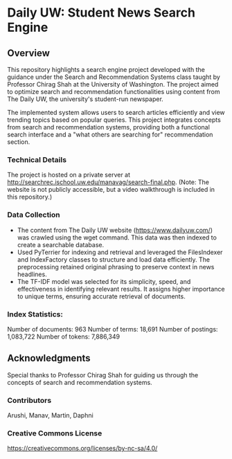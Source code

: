 # Daily UW: Student News Search Engine
## Overview 
This repository highlights a search engine project developed with the guidance under the Search and Recommendation Systems class taught by Professor Chirag Shah at the University of Washington. The project aimed to optimize search and recommendation functionalities using content from The Daily UW, the university's student-run newspaper.

The implemented system allows users to search articles efficiently and view trending topics based on popular queries. This project integrates concepts from search and recommendation systems, providing both a functional search interface and a "what others are searching for" recommendation section.


### Technical Details
The project is hosted on a private server at http://searchrec.ischool.uw.edu/manavag/search-final.php. (Note: The website is not publicly accessible, but a video walkthrough is included in this repository.)

### Data Collection
- The content from The Daily UW website (https://www.dailyuw.com/) was crawled using the wget command. This data was then indexed to create a searchable database. 
- Used PyTerrier for indexing and retrieval and leveraged the FilesIndexer and IndexFactory classes to structure and load data efficiently. The preprocessing retained original phrasing to preserve context in news headlines. 
- The TF-IDF model was selected for its simplicity, speed, and effectiveness in identifying relevant results. It assigns higher importance to unique terms, ensuring accurate retrieval of documents.
  

### Index Statistics:
Number of documents: 963
Number of terms: 18,691
Number of postings: 1,083,722
Number of tokens: 7,886,349


## Acknowledgments
Special thanks to Professor Chirag Shah for guiding us through the concepts of search and recommendation systems.

### Contributors
Arushi, Manav, Martin, Daphni

### Creative Commons License
https://creativecommons.org/licenses/by-nc-sa/4.0/ 

